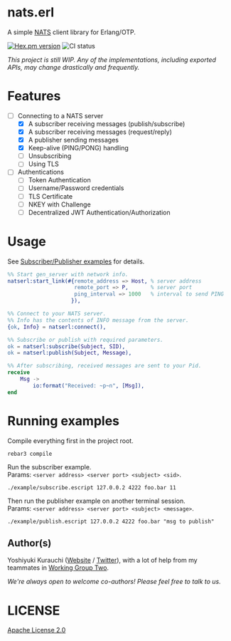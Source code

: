 # nats.erl

A simple [NATS](https://nats.io/) client library for Erlang/OTP.

[![Hex.pm version](https://img.shields.io/hexpm/v/natserl.svg)](https://hex.pm/packages/natserl) 
![CI status](https://github.com/wmnsk/nats.erl/actions/workflows/test.yml/badge.svg)

_This project is still WIP. Any of the implementations, including exported APIs, may change drastically and frequently._

# Features

- [ ] Connecting to a NATS server
  - [x] A subscriber receiving messages (publish/subscribe)
  - [x] A subscriber receiving  messages (request/reply)
  - [x] A publisher sending messages
  - [x] Keep-alive (PING/PONG) handling
  - [ ] Unsubscribing
  - [ ] Using TLS
- [ ] Authentications
  - [ ] Token Authentication
  - [ ] Username/Password credentials
  - [ ] TLS Certificate
  - [ ] NKEY with Challenge
  - [ ] Decentralized JWT Authentication/Authorization

# Usage

See [Subscriber/Publisher examples](./example) for details.

```erlang
%% Start gen_server with network info.
natserl:start_link(#{remote_address => Host, % server address
                     remote_port => P,       % server port
                     ping_interval => 1000   % interval to send PING
                    }),

%% Connect to your NATS server.
%% Info has the contents of INFO message from the server.
{ok, Info} = natserl:connect(),

%% Subscribe or publish with required parameters.
ok = natserl:subscribe(Subject, SID),
ok = natserl:publish(Subject, Message),

%% After subscribing, received messages are sent to your Pid.
receive
    Msg ->
        io:format("Received: ~p~n", [Msg]),
end
```

# Running examples

Compile everything first in the project root.

```shell-session
rebar3 compile
```

Run the subscriber example.  
Params: `<server address> <server port> <subject> <sid>`.

```shell-session
./example/subscribe.escript 127.0.0.2 4222 foo.bar 11
```

Then run the publisher example on another terminal session.  
Params: `<server address> <server port> <subject> <message>`.

```shell-session
./example/publish.escript 127.0.0.2 4222 foo.bar "msg to publish"
```

## Author(s)

Yoshiyuki Kurauchi ([Website](https://wmnsk.com/) / [Twitter](https://twitter.com/wmnskdmms)), with a lot of help from my teammates in [Working Group Two](https://wgtwo.com).

_We're always open to welcome co-authors! Please feel free to talk to us._

# LICENSE

[Apache License 2.0](./LICENSE)

